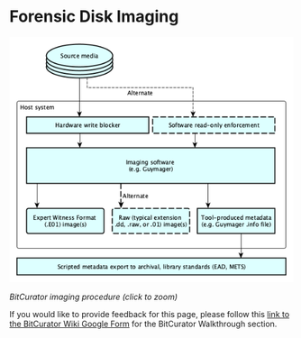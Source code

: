 Forensic Disk Imaging
=====================





  


*![imaging-v1.png](attachments/imaging-v1.png)*

*BitCurator imaging procedure (click to zoom)*

  


  








 If you would like to provide feedback for this page, please follow this [link to the BitCurator Wiki Google Form](https://docs.google.com/forms/d/e/1FAIpQLSfbGxcijN4d7OXzhZrKUoKBYrP3UV4X7XfVBf2DxHn-LBF8kQ/viewform?usp=sf_link) for the BitCurator Walkthrough section.


